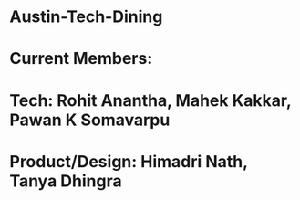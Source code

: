 # Austin-Tech-Dining
# Current Members:
# Tech: Rohit Anantha, Mahek Kakkar, Pawan K Somavarpu
# Product/Design: Himadri Nath, Tanya Dhingra